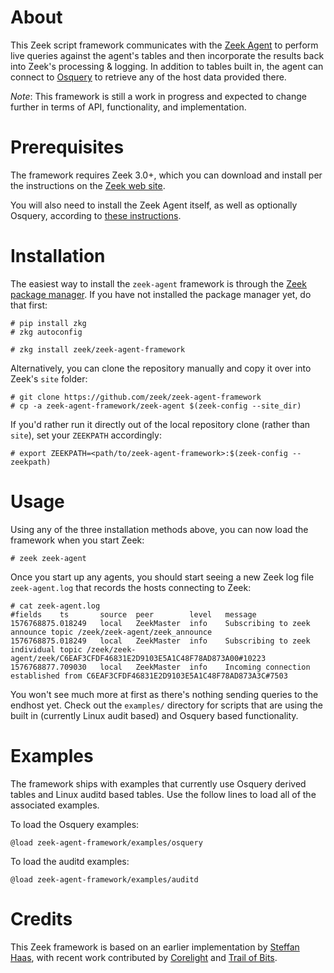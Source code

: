 
# About

This Zeek script framework communicates with the [Zeek
Agent](https://github.com/zeek/zeek-agent) to perform live
queries against the agent's tables and then incorporate the results
back into Zeek's processing & logging. In addition to tables built in,
the agent can connect to [Osquery](https://osquery.io) to retrieve any
of the host data provided there.

*Note*: This framework is still a work in progress and expected to
change further in terms of API, functionality, and implementation.

# Prerequisites

The framework requires Zeek 3.0+, which you can download and install
per the instructions on the [Zeek web site](https://zeek.org/download).

You will also need to install the Zeek Agent itself, as well as
optionally Osquery, according to [these
instructions](https://github.com/zeek/zeek-agent-framework).

# Installation

The easiest way to install the `zeek-agent` framework is through the
[Zeek package
manager](https://docs.zeek.org/projects/package-manager/en/stable/index.html).
If you have not installed the package manager yet, do that first:

    # pip install zkg
    # zkg autoconfig

    # zkg install zeek/zeek-agent-framework

Alternatively, you can clone the repository manually and copy it over
into Zeek's `site` folder:

    # git clone https://github.com/zeek/zeek-agent-framework
    # cp -a zeek-agent-framework/zeek-agent $(zeek-config --site_dir)

If you'd rather run it directly out of the local repository clone
(rather than `site`), set your `ZEEKPATH` accordingly:

    # export ZEEKPATH=<path/to/zeek-agent-framework>:$(zeek-config --zeekpath)

# Usage

Using any of the three installation methods above, you can now load
the framework when you start Zeek:

    # zeek zeek-agent

Once you start up any agents, you should start seeing a new Zeek log
file `zeek-agent.log` that records the hosts connecting to Zeek:

    # cat zeek-agent.log
    #fields    ts       source  peer        level   message
    1576768875.018249	local	ZeekMaster	info	Subscribing to zeek announce topic /zeek/zeek-agent/zeek_announce
    1576768875.018249	local	ZeekMaster	info	Subscribing to zeek individual topic /zeek/zeek-agent/zeek/C6EAF3CFDF46831E2D9103E5A1C48F78AD873A00#10223
    1576768877.709030	local	ZeekMaster	info	Incoming connection established from C6EAF3CFDF46831E2D9103E5A1C48F78AD873A3C#7503

You won't see much more at first as there's nothing sending queries to
the endhost yet. Check out the `examples/` directory for scripts that 
are using the built in (currently Linux audit based) and Osquery based
functionality. 

# Examples

The framework ships with examples that currently use Osquery derived tables
and Linux auditd based tables.  Use the follow lines to load all of the
associated examples.

To load the Osquery examples:

    @load zeek-agent-framework/examples/osquery

To load the auditd examples:

    @load zeek-agent-framework/examples/auditd


# Credits

This Zeek framework is based on an earlier implementation by [Steffan
Haas](https://github.com/iBigQ), with recent work contributed by
[Corelight](https://www.corelight.com) and [Trail of
Bits](https://www.trailofbits.com).
